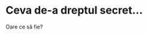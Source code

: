 <html>
  <body>
    <h1> Ceva de-a dreptul secret... </h1>
      <p> Oare ce să fie? <p>
    <!--hello u look handsome today-->
  </body>
</html>
